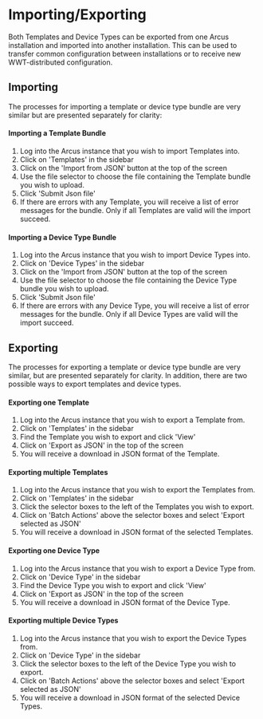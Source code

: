 # Importing/Exporting

Both Templates and Device Types can be exported from one Arcus installation and imported into another installation. This can be used to transfer common configuration between installations or to receive new WWT-distributed configuration.

## Importing

The processes for importing a template or device type bundle are very similar but are presented separately for clarity:

#### Importing a Template Bundle

1. Log into the Arcus instance that you wish to import Templates into.
2. Click on 'Templates' in the sidebar
3. Click on the 'Import from JSON' button at the top of the screen
4. Use the file selector to choose the file containing the Template bundle you wish to upload.
5. Click 'Submit Json file'
6. If there are errors with any Template, you will receive a list of error messages for the bundle. Only if all Templates are valid will the import succeed.

#### Importing a Device Type Bundle

1. Log into the Arcus instance that you wish to import Device Types into.
2. Click on 'Device Types' in the sidebar
3. Click on the 'Import from JSON' button at the top of the screen
4. Use the file selector to choose the file containing the Device Type bundle you wish to upload.
5. Click 'Submit Json file'
6. If there are errors with any Device Type, you will receive a list of error messages for the bundle. Only if all Device Types are valid will the import succeed.

## Exporting

The processes for exporting a template or device type bundle are very similar, but are presented separately for clarity. In addition, there are two possible ways to export templates and device types.

#### Exporting one Template

1. Log into the Arcus instance that you wish to export a Template from.
2. Click on 'Templates' in the sidebar
3. Find the Template you wish to export and click 'View'
4. Click on 'Export as JSON' in the top of the screen
5. You will receive a download in JSON format of the Template.

#### Exporting multiple Templates

1. Log into the Arcus instance that you wish to export the Templates from.
2. Click on 'Templates' in the sidebar
3. Click the selector boxes to the left of the Templates you wish to export.
4. Click on 'Batch Actions' above the selector boxes and select 'Export selected as JSON'
5. You will receive a download in JSON format of the selected Templates.

#### Exporting one Device Type

1. Log into the Arcus instance that you wish to export a Device Type from.
2. Click on 'Device Type' in the sidebar
3. Find the Device Type you wish to export and click 'View'
4. Click on 'Export as JSON' in the top of the screen
5. You will receive a download in JSON format of the Device Type.

#### Exporting multiple Device Types

1. Log into the Arcus instance that you wish to export the Device Types from.
2. Click on 'Device Type' in the sidebar
3. Click the selector boxes to the left of the Device Type you wish to export.
4. Click on 'Batch Actions' above the selector boxes and select 'Export selected as JSON'
5. You will receive a download in JSON format of the selected Device Types.
